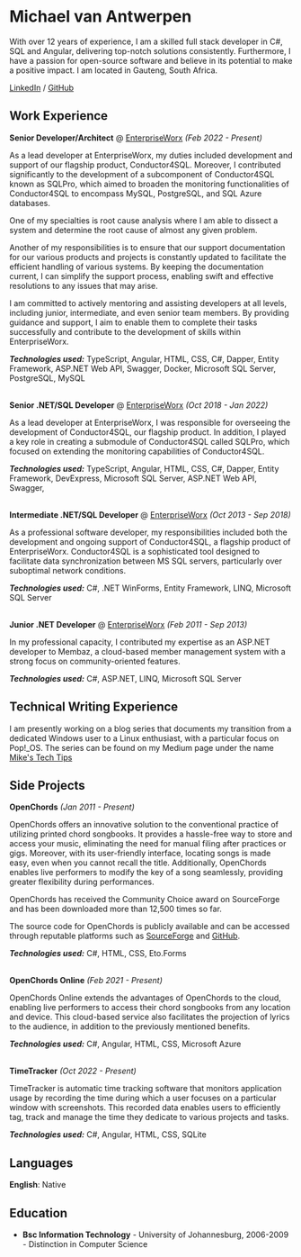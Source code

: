 # Michael van Antwerpen

With over 12 years of experience, I am a skilled full stack developer in C#, SQL and Angular, delivering top-notch solutions consistently.
Furthermore, I have a passion for open-source software and believe in its potential to make a positive impact. I am
located in Gauteng, South Africa. <br>

[LinkedIn](https://www.linkedin.com/in/michael-van-antwerpen-a6147872/) / [GitHub](https://github.com/wolfyreload?tab=repositories)

## Work Experience

**Senior Developer/Architect** @ [EnterpriseWorx](https://www.ewx.co.za/) _(Feb 2022 - Present)_ <br>

As a lead developer at EnterpriseWorx, my duties included development and support of our flagship product,
Conductor4SQL. Moreover, I contributed significantly to the development of a subcomponent of Conductor4SQL known as
SQLPro, which aimed to broaden the monitoring functionalities of Conductor4SQL to encompass MySQL, PostgreSQL, and
SQL Azure databases.

One of my specialties is root cause analysis where I am able to dissect a system and determine the root cause of
almost any given problem.

Another of my responsibilities is to ensure that our support documentation for our various products and projects is
constantly updated to facilitate the efficient handling of various systems. By keeping the documentation current, I can
simplify the support process, enabling swift and effective resolutions to any issues that may arise.

I am committed to actively mentoring and assisting developers at all levels, including junior, intermediate, and even
senior team members. By providing guidance and support, I aim to enable them to complete their tasks successfully and
contribute to the development of skills within EnterpriseWorx.

**_Technologies used:_** TypeScript, Angular, HTML, CSS, C#, Dapper, Entity Framework, ASP.NET Web API, Swagger,
  Docker,
  Microsoft SQL Server, PostgreSQL, MySQL
  <br><br>

**Senior .NET/SQL Developer** @ [EnterpriseWorx](https://www.ewx.co.za/) _(Oct 2018 - Jan 2022)_ <br>

As a lead developer at EnterpriseWorx, I was responsible for overseeing the development of Conductor4SQL, our flagship
product. In addition, I played a key role in creating a submodule of Conductor4SQL called SQLPro, which focused on
extending the monitoring capabilities of Conductor4SQL.

**_Technologies used:_** TypeScript, Angular, HTML, CSS, C#, Dapper, Entity Framework, DevExpress,
  Microsoft SQL Server, ASP.NET Web API, Swagger,
  <br><br>

**Intermediate .NET/SQL Developer** @ [EnterpriseWorx](https://www.ewx.co.za/) _(Oct 2013 - Sep 2018)_ <br>

As a professional software developer, my responsibilities included both the development and ongoing support of
Conductor4SQL, a flagship product of EnterpriseWorx. Conductor4SQL is a sophisticated tool designed to facilitate data
synchronization between MS SQL servers, particularly over suboptimal network conditions.

**_Technologies used:_** C#, .NET WinForms, Entity Framework, LINQ, Microsoft SQL Server
  <br><br>

**Junior .NET Developer** @ [EnterpriseWorx](https://www.ewx.co.za/) _(Feb 2011 - Sep 2013)_ <br>

In my professional capacity, I contributed my expertise as an ASP.NET developer to Membaz, a cloud-based member
management system with a strong focus on community-oriented features.

**_Technologies used:_** C#, ASP.NET, LINQ, Microsoft SQL Server

## Technical Writing Experience

I am presently working on a blog series that documents my transition from a dedicated Windows user to a Linux
enthusiast, with a particular focus on Pop!_OS. The series can be found on my Medium page under the
name [Mike's Tech Tips](https://medium.com/@mikes-tech-tips)

## Side Projects

**OpenChords** _(Jan 2011 - Present)_ <br>

OpenChords offers an innovative solution to the conventional practice of utilizing printed chord songbooks. It provides
a hassle-free way to store and access your music, eliminating the need for manual filing after practices or gigs.
Moreover, with its user-friendly interface, locating songs is made easy, even when you cannot recall the title.
Additionally, OpenChords enables live performers to modify the key of a song seamlessly, providing greater flexibility
during performances.

OpenChords has received the Community Choice award on SourceForge and has been downloaded more than 12,500 times so far.

The source code for OpenChords is publicly available and can be accessed through reputable platforms such
as [SourceForge](https://sourceforge.net/projects/openchords/) and [GitHub](https://github.com/wolfyreload/OpenChords).

**_Technologies used:_** C#, HTML, CSS, Eto.Forms
<br><br>

**OpenChords Online** _(Feb 2021 - Present)_ <br>

OpenChords Online extends the advantages of OpenChords to the cloud, enabling live performers to access their chord
songbooks from any location and device. This cloud-based service also facilitates the projection of lyrics to the
audience, in addition to the previously mentioned benefits.

**_Technologies used:_** C#, Angular, HTML, CSS, Microsoft Azure
<br><br>

**TimeTracker** _(Oct 2022 - Present)_ <br>

TimeTracker is automatic time tracking software that monitors application usage by recording the time during which a
user focuses on a particular window with screenshots. This recorded data enables users to efficiently tag, track and manage the time they
dedicate to various projects and tasks.

**_Technologies used:_** C#, Angular, HTML, CSS, SQLite

## Languages

**English**: Native 

## Education

* **Bsc Information Technology** - University of Johannesburg, 2006-2009 - Distinction in Computer Science
